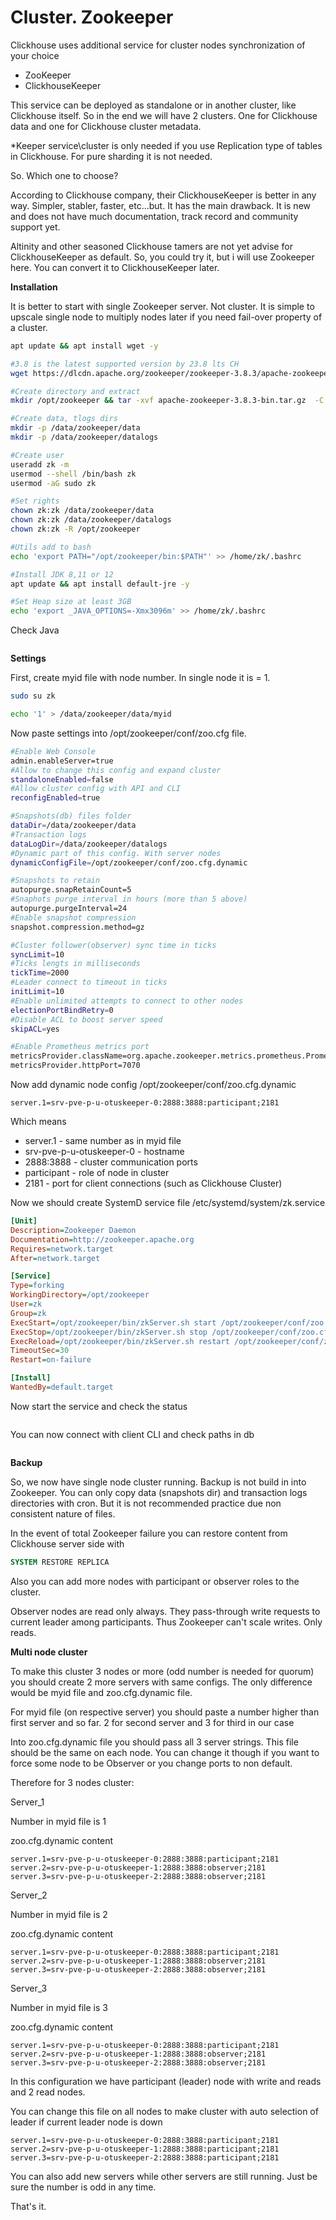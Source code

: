 # Cluster. Zookeeper

Clickhouse uses additional service for cluster nodes synchronization of your choice

* ZooKeeper
* ClickhouseKeeper

This service can be deployed as standalone or in another cluster, like Clickhouse itself. So in the end we will have 2 clusters. One for Clickhouse data and one for Clickhouse cluster metadata.

\*Keeper service\cluster is only needed if you use Replication type of tables in Clickhouse. For pure sharding it is not needed.&#x20;

So. Which one to choose?

According to Clickhouse company, their ClickhouseKeeper is better in any way. Simpler, stabler, faster, etc...but. It has the main drawback. It is new and does not have much documentation, track record and community support yet.

Altinity and other seasoned Clickhouse tamers are not yet advise for ClickhouseKeeper as default. So, you could try it, but i will use Zookeeper here. You can convert it to ClickhouseKeeper later.

**Installation**

It is better to start with single Zookeeper server. Not cluster. It is simple to upscale single node to multiply nodes later if you need fail-over property of a cluster.

```bash
apt update && apt install wget -y

#3.8 is the latest supported version by 23.8 lts CH
wget https://dlcdn.apache.org/zookeeper/zookeeper-3.8.3/apache-zookeeper-3.8.3-bin.tar.gz

#Create directory and extract
mkdir /opt/zookeeper && tar -xvf apache-zookeeper-3.8.3-bin.tar.gz  -C /opt/zookeeper --strip-components=1

#Create data, tlogs dirs
mkdir -p /data/zookeeper/data
mkdir -p /data/zookeeper/datalogs

#Create user
useradd zk -m
usermod --shell /bin/bash zk
usermod -aG sudo zk

#Set rights
chown zk:zk /data/zookeeper/data
chown zk:zk /data/zookeeper/datalogs
chown zk:zk -R /opt/zookeeper

#Utils add to bash
echo 'export PATH="/opt/zookeeper/bin:$PATH"' >> /home/zk/.bashrc

#Install JDK 8,11 or 12
apt update && apt install default-jre -y

#Set Heap size at least 3GB
echo 'export _JAVA_OPTIONS=-Xmx3096m' >> /home/zk/.bashrc

```

Check Java

<figure><img src="../../.gitbook/assets/image (1) (1) (1).png" alt=""><figcaption></figcaption></figure>

**Settings**

First, create myid file with node number. In single node it is  = 1.

```bash
sudo su zk

echo '1' > /data/zookeeper/data/myid
```

Now paste settings into /opt/zookeeper/conf/zoo.cfg file.&#x20;

```bash
#Enable Web Console
admin.enableServer=true
#Allow to change this config and expand cluster
standaloneEnabled=false
#Allow cluster config with API and CLI
reconfigEnabled=true

#Snapshots(db) files folder
dataDir=/data/zookeeper/data
#Transaction logs
dataLogDir=/data/zookeeper/datalogs
#Dynamic part of this config. With server nodes
dynamicConfigFile=/opt/zookeeper/conf/zoo.cfg.dynamic

#Snapshots to retain
autopurge.snapRetainCount=5
#Snaphots purge interval in hours (more than 5 above)
autopurge.purgeInterval=24
#Enable snapshot compression
snapshot.compression.method=gz

#Cluster follower(observer) sync time in ticks
syncLimit=10
#Ticks lengts in milliseconds
tickTime=2000
#Leader connect to timeout in ticks
initLimit=10
#Enable unlimited attempts to connect to other nodes
electionPortBindRetry=0
#Disable ACL to boost server speed
skipACL=yes

#Enable Prometheus metrics port
metricsProvider.className=org.apache.zookeeper.metrics.prometheus.PrometheusMetricsProvider
metricsProvider.httpPort=7070
```

Now add dynamic node config /opt/zookeeper/conf/zoo.cfg.dynamic

```
server.1=srv-pve-p-u-otuskeeper-0:2888:3888:participant;2181
```

Which means

* server.1 - same number as in myid file
* srv-pve-p-u-otuskeeper-0 - hostname
* 2888:3888  - cluster communication ports
* participant - role of node in cluster
* 2181 - port for client connections (such as Clickhouse Cluster)

Now we should create SystemD service file /etc/systemd/system/zk.service

```ini
[Unit]
Description=Zookeeper Daemon
Documentation=http://zookeeper.apache.org
Requires=network.target
After=network.target

[Service]    
Type=forking
WorkingDirectory=/opt/zookeeper
User=zk
Group=zk
ExecStart=/opt/zookeeper/bin/zkServer.sh start /opt/zookeeper/conf/zoo.cfg
ExecStop=/opt/zookeeper/bin/zkServer.sh stop /opt/zookeeper/conf/zoo.cfg
ExecReload=/opt/zookeeper/bin/zkServer.sh restart /opt/zookeeper/conf/zoo.cfg
TimeoutSec=30
Restart=on-failure

[Install]
WantedBy=default.target
```

Now start the service and check the status

<figure><img src="../../.gitbook/assets/image (7).png" alt=""><figcaption></figcaption></figure>

You can now connect with client CLI and check paths in db

<figure><img src="../../.gitbook/assets/image (9).png" alt=""><figcaption></figcaption></figure>

**Backup**

So, we now have single node cluster running. Backup is not build in into Zookeeper. You can only copy data (snapshots dir) and transaction logs directories with cron. But it is not recommended practice due non consistent nature of files.

In the event of total Zookeeper failure you can restore content from Clickhouse server side with&#x20;

```sql
SYSTEM RESTORE REPLICA 
```

Also you can add more nodes with participant or observer roles to the cluster.&#x20;

Observer nodes are read only always. They pass-through write requests to current leader among participants. Thus Zookeeper can't scale writes. Only reads.

**Multi node cluster**

To make this cluster 3 nodes or more (odd number is needed for quorum) you should create 2 more servers with same configs. The only difference would be myid file and zoo.cfg.dynamic file.

For myid file (on respective server) you should paste a number higher than first server and so far. 2 for second server and 3 for third in our case

Into zoo.cfg.dynamic file you should pass all 3 server strings. This file should be the same on each node. You can change it though if you want to force some node to be Observer or you change ports to non default.

Therefore for 3 nodes cluster:



Server\_1&#x20;

Number in myid file is 1

zoo.cfg.dynamic content

```
server.1=srv-pve-p-u-otuskeeper-0:2888:3888:participant;2181
server.2=srv-pve-p-u-otuskeeper-1:2888:3888:observer;2181
server.3=srv-pve-p-u-otuskeeper-2:2888:3888:observer;2181
```



Server\_2

Number in myid file is 2

zoo.cfg.dynamic content

```
server.1=srv-pve-p-u-otuskeeper-0:2888:3888:participant;2181
server.2=srv-pve-p-u-otuskeeper-1:2888:3888:observer;2181
server.3=srv-pve-p-u-otuskeeper-2:2888:3888:observer;2181
```



Server\_3

Number in myid file is 3

zoo.cfg.dynamic content

```
server.1=srv-pve-p-u-otuskeeper-0:2888:3888:participant;2181
server.2=srv-pve-p-u-otuskeeper-1:2888:3888:observer;2181
server.3=srv-pve-p-u-otuskeeper-2:2888:3888:observer;2181
```

In this configuration we have participant (leader) node with write and reads and 2 read nodes.

You can change this file on all nodes to make cluster with auto selection of leader if current leader node is down

```
server.1=srv-pve-p-u-otuskeeper-0:2888:3888:participant;2181
server.2=srv-pve-p-u-otuskeeper-1:2888:3888:participant;2181
server.3=srv-pve-p-u-otuskeeper-2:2888:3888:participant;2181
```

You can also add new servers while other servers are still running. Just be sure the number is odd in any time.

That's it. &#x20;
